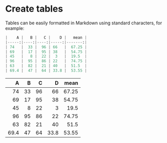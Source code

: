 # Create tables

Tables can be easily formatted in Markdown using standard characters, for example:

```python
|    A |   B |   C |    D |   mean |
|-----:|----:|----:|-----:|-------:|
| 74   |  33 |  96 | 66   |  67.25 |
| 69   |  17 |  95 | 38   |  54.75 |
| 45   |   8 |  22 |  3   |  19.5  |
| 96   |  95 |  86 | 22   |  74.75 |
| 63   |  82 |  21 | 40   |  51.5  |
| 69.4 |  47 |  64 | 33.8 |  53.55 |
```

|    A |   B |   C |    D |   mean |
|-----:|----:|----:|-----:|-------:|
| 74   |  33 |  96 | 66   |  67.25 |
| 69   |  17 |  95 | 38   |  54.75 |
| 45   |   8 |  22 |  3   |  19.5  |
| 96   |  95 |  86 | 22   |  74.75 |
| 63   |  82 |  21 | 40   |  51.5  |
| 69.4 |  47 |  64 | 33.8 |  53.55 |